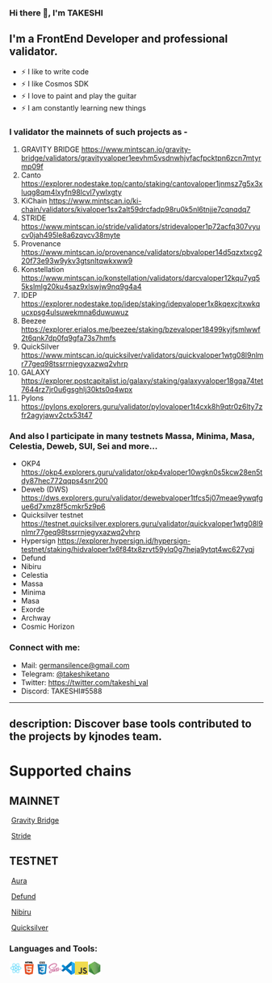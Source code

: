 ### Hi there 👋, I'm TAKESHI

## I'm a FrontEnd Developer and professional validator.
- ⚡ I like to write code
- ⚡ I like Cosmos SDK 
- ⚡ I love to paint and play the guitar
- ⚡ I am constantly learning new things

### I validator the mainnets of such projects as -
1. GRAVITY BRIDGE https://www.mintscan.io/gravity-bridge/validators/gravityvaloper1eevhm5vsdnwhjvfacfpcktpn6zcn7mtyrmp09f
2. Canto https://explorer.nodestake.top/canto/staking/cantovaloper1jnmsz7g5x3xluqg8qm4lxyfn98lcvl7ywlxgty
3. KiChain https://www.mintscan.io/ki-chain/validators/kivaloper1sx2alt59drcfadp98ru0k5nl6tnjje7cqnqdq7
4. STRIDE https://www.mintscan.io/stride/validators/stridevaloper1p72acfq307vyucv0jah495le8a6zqvcv38myte
5. Provenance https://www.mintscan.io/provenance/validators/pbvaloper14d5qzxtxcg220f73e93w9ykv3gtsnltqwkxww9
6. Konstellation https://www.mintscan.io/konstellation/validators/darcvaloper12kqu7yq55kslmlg20ku4saz9xlswjw9nq9g4a4
7. IDEP https://explorer.nodestake.top/idep/staking/idepvaloper1x8kqexcjtxwkqucxpsg4ulsuwekmna6duwuwuz
8. Beezee https://explorer.erialos.me/beezee/staking/bzevaloper18499kyjfsmlwwf2t6qnk7dp0fq9gfa73s7hmfs
9. QuickSilver https://www.mintscan.io/quicksilver/validators/quickvaloper1wtg08l9nlmr77geq98tssrrnjegyxazwq2vhrp
10. GALAXY https://explorer.postcapitalist.io/galaxy/staking/galaxyvaloper18gqa74tet7644rz7jr0u6gsghlj30kts0q4wpx
11. Pylons https://pylons.explorers.guru/validator/pylovaloper1t4cxk8h9qtr0z6lty7zfr2agyjawv2ctx53t47

### And also I participate in many testnets Massa, Minima, Masa, Celestia, Deweb, SUI, Sei and more...

- OKP4 https://okp4.explorers.guru/validator/okp4valoper10wgkn0s5kcw28en5tdy87hec772qqps4snr200
- Deweb (DWS) https://dws.explorers.guru/validator/dewebvaloper1tfcs5j07meae9ywqfgue6d7xmz8f5cmkr5z9p6 
- Quicksilver testnet https://testnet.quicksilver.explorers.guru/validator/quickvaloper1wtg08l9nlmr77geq98tssrrnjegyxazwq2vhrp
- Hypersign https://explorer.hypersign.id/hypersign-testnet/staking/hidvaloper1x6f84tx8zrvt59ylq0g7heja9ytqt4wc627yqj
- Defund
- Nibiru
- Celestia
- Massa 
- Minima
- Masa
- Exorde
- Archway
- Cosmic Horizon

### Connect with me:
- Mail: germansilence@gmail.com
- Telegram: [@takeshiketano](https://t.me/takeshiketano)
- Twitter: https://twitter.com/takeshi_val
- Discord: TAKESHI#5588 

---
description: Discover base tools contributed to the projects by kjnodes team.
---

#  Supported chains

## MAINNET

<img src="https://raw.githubusercontent.com/kj89/testnet_manuals/main/pingpub/logos/gravitybridge.png" alt="" data-size="line"> [Gravity Bridge](mainnet/gravitybridge/)

<img src="https://raw.githubusercontent.com/kj89/testnet_manuals/main/pingpub/logos/stride.png" alt="" data-size="line"> [Stride](mainnet/stride/)


## TESTNET

<img src="https://raw.githubusercontent.com/kj89/testnet_manuals/main/pingpub/logos/aura.png" alt="" data-size="line"> [Aura](testnet/aura/)

<img src="https://raw.githubusercontent.com/kj89/testnet_manuals/main/pingpub/logos/defund.png" alt="" data-size="line"> [Defund](testnet/defund/)

<img src="https://raw.githubusercontent.com/kj89/testnet_manuals/main/pingpub/logos/nibiru.png" alt="" data-size="line"> [Nibiru](testnet/nibiru/)

<img src="https://raw.githubusercontent.com/kj89/testnet_manuals/main/pingpub/logos/quicksilver.png" alt="" data-size="line"> [Quicksilver](testnet/quicksilver/)



### Languages and Tools:

<img align="left" alt="React" width="26px" src="https://raw.githubusercontent.com/github/explore/80688e429a7d4ef2fca1e82350fe8e3517d3494d/topics/react/react.png" />
<img align="left" alt="HTML5" width="26px" src="https://raw.githubusercontent.com/github/explore/80688e429a7d4ef2fca1e82350fe8e3517d3494d/topics/html/html.png" />
<img align="left" alt="CSS3" width="26px" src="https://raw.githubusercontent.com/github/explore/80688e429a7d4ef2fca1e82350fe8e3517d3494d/topics/css/css.png" />
<img align="left" alt="Sass" width="26px" src="https://raw.githubusercontent.com/github/explore/80688e429a7d4ef2fca1e82350fe8e3517d3494d/topics/sass/sass.png" />
<img align="left" alt="Visual Studio Code" width="26px" src="https://raw.githubusercontent.com/github/explore/80688e429a7d4ef2fca1e82350fe8e3517d3494d/topics/visual-studio-code/visual-studio-code.png" />
<img align="left" alt="JavaScript" width="26px" src="https://raw.githubusercontent.com/github/explore/80688e429a7d4ef2fca1e82350fe8e3517d3494d/topics/javascript/javascript.png" />
<img align="left" alt="Node.js" width="26px" src="https://raw.githubusercontent.com/github/explore/80688e429a7d4ef2fca1e82350fe8e3517d3494d/topics/nodejs/nodejs.png" />


